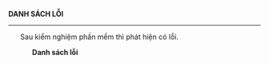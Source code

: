 ﻿**DANH SÁCH LỖI**
<hr>
<ul>Sau kiểm nghiệm phần mềm thì phát hiện có lỗi.<ul>
<strong>Danh sách lỗi</strong>
